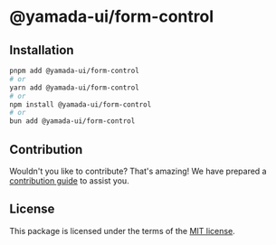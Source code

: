 # @yamada-ui/form-control

## Installation

```sh
pnpm add @yamada-ui/form-control
# or
yarn add @yamada-ui/form-control
# or
npm install @yamada-ui/form-control
# or
bun add @yamada-ui/form-control
```

## Contribution

Wouldn't you like to contribute? That's amazing! We have prepared a [contribution guide](https://github.com/yamada-ui/yamada-ui/blob/main/CONTRIBUTING.md) to assist you.

## License

This package is licensed under the terms of the
[MIT license](https://github.com/yamada-ui/yamada-ui/blob/main/LICENSE).
